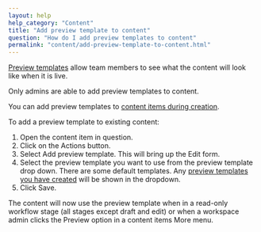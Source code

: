 ```yaml
---
layout: help
help_category: "Content"
title: "Add preview template to content"
question: "How do I add preview templates to content"
permalink: "content/add-preview-template-to-content.html"
---
```


[Preview templates](/help/preview-templates/create-preview-templates.html) allow
team members to see what the content will look like when it is live.

Only admins are able to add preview templates to content.

You can add preview templates to [content items during creation](/help/content/create-content.html).

To add a preview template to existing content:

1.  Open the content item in question.
2.  Click on the Actions button.
3.  Select Add preview template. This will bring up the Edit form.
4.  Select the preview template you want to use from the preview template drop down.
    There are some default templates. Any [preview templates you have created](/help/preview-templates/create-preview-templates.html)
    will be shown in the dropdown.
5.  Click Save.

The content will now use the preview template when in a read-only workflow stage (all stages except draft and edit)
or when a workspace admin clicks the Preview option in a content items More menu.
